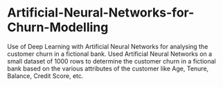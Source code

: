 # Artificial-Neural-Networks-for-Churn-Modelling
Use of Deep Learning with Artificial Neural Networks for analysing the customer churn in a fictional bank.
Used Artificial Neural Networks on a small dataset of 1000 rows to determine the customer churn in a fictional bank based on the various attributes of the customer like Age, Tenure, Balance, Credit Score, etc.
